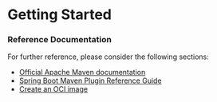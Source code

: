 # Getting Started

### Reference Documentation
For further reference, please consider the following sections:

* [Official Apache Maven documentation](https://maven.apache.org/guides/index.html)
* [Spring Boot Maven Plugin Reference Guide](https://docs.spring.io/spring-boot/docs/3.1.9.RELEASE/maven-plugin/reference/html/)
* [Create an OCI image](https://docs.spring.io/spring-boot/docs/3.1.9.RELEASE/maven-plugin/reference/html/#build-image)

